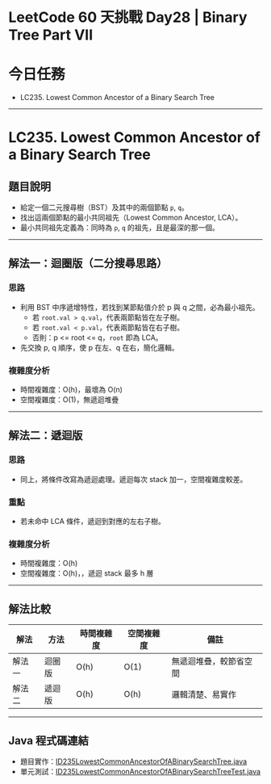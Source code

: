 # LeetCode 60 天挑戰 Day28 | Binary Tree Part VII

# 今日任務

- LC235. Lowest Common Ancestor of a Binary Search Tree

---

# LC235. Lowest Common Ancestor of a Binary Search Tree

## 題目說明

- 給定一個二元搜尋樹（BST）及其中的兩個節點 `p`, `q`。
- 找出這兩個節點的最小共同祖先（Lowest Common Ancestor, LCA）。
- 最小共同祖先定義為：同時為 `p`, `q` 的祖先，且是最深的那一個。

---

## 解法一：迴圈版（二分搜尋思路）

### 思路

- 利用 BST 中序遞增特性，若找到某節點值介於 p 與 q 之間，必為最小祖先。
  - 若 `root.val > q.val`，代表兩節點皆在左子樹。
  - 若 `root.val < p.val`，代表兩節點皆在右子樹。
  - 否則：p <= root <= q，`root` 即為 LCA。
- 先交換 p, q 順序，使 p 在左、q 在右，簡化邏輯。

### 複雜度分析

- 時間複雜度：O(h)，最壞為 O(n)
- 空間複雜度：O(1)，無遞迴堆疊

---

## 解法二：遞迴版

### 思路

- 同上，將條件改寫為遞迴處理。遞迴每次 stack 加一，空間複雜度較差。

### 重點

- 若未命中 LCA 條件，遞迴到對應的左右子樹。

### 複雜度分析

- 時間複雜度：O(h)
- 空間複雜度：O(h)，，遞迴 stack 最多 h 層

---

## 解法比較

| 解法  | 方法  | 時間複雜度 | 空間複雜度 | 備註          |
|-----|-----|-------|-------|-------------|
| 解法一 | 迴圈版 | O(h)  | O(1)  | 無遞迴堆疊，較節省空間 |
| 解法二 | 遞迴版 | O(h)  | O(h)  | 邏輯清楚、易實作    |

---

## Java 程式碼連結

- 題目實作：[ID235LowestCommonAncestorOfABinarySearchTree.java](../../src/main/java/io/github/monty/leetcode/binarytree/ID235LowestCommonAncestorOfABinarySearchTree.java)
- 單元測試：[ID235LowestCommonAncestorOfABinarySearchTreeTest.java](../../src/test/java/io/github/monty/leetcode/binarytree/ID235LowestCommonAncestorOfABinarySearchTreeTest.java)

